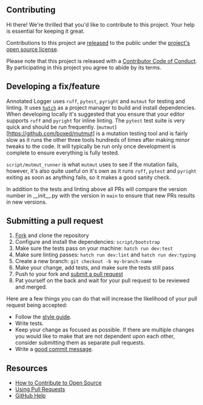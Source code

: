 ## Contributing

[fork]: https://github.com/github/annotated-logger/fork
[pr]: https://github.com/github/annotated-logger/compare
[style]: https://docs.astral.sh/ruff/

Hi there! We're thrilled that you'd like to contribute to this project. Your help is essential for keeping it great.

Contributions to this project are [released](https://help.github.com/articles/github-terms-of-service/#6-contributions-under-repository-license) to the public under the [project's open source license](LICENSE.txt).

Please note that this project is released with a [Contributor Code of Conduct](CODE_OF_CONDUCT.md). By participating in this project you agree to abide by its terms.

## Developing a fix/feature

Annotated Logger uses `ruff`, `pytest`, `pyright` and `mutmut` for testing and linting. It uses [`hatch`](https://github.com/pypa/hatch) as a project manager to build and install dependencies. When developing locally it's suggested that you ensure that your editor supports `ruff` and `pyright` for inline linting. The `pytest` test suite is very quick and should be run frequently. (`mutmut`)[https://github.com/boxed/mutmut] is a mutation testing tool and is fairly slow as it runs the other three tools hundreds of times after making minor tweaks to the code. It will typically be run only once development is complete to ensure everything is fully tested.

`script/mutmut_runner` is what `mutmut` uses to see if the mutation fails, however, it's also quite useful on it's own as it runs `ruff`, `pytest` and `pyright` exiting as soon as anything fails, so it makes a good sanity check.

In addition to the tests and linting above all PRs will compare the version number in \_\_init\_\_.py with the version in `main` to ensure that new PRs results in new versions.

## Submitting a pull request

1. [Fork][fork] and clone the repository
1. Configure and install the dependencies: `script/bootstrap`
1. Make sure the tests pass on your machine: `hatch run dev:test`
1. Make sure linting passes: `hatch run dev:lint` and `hatch run dev:typing`
1. Create a new branch: `git checkout -b my-branch-name`
1. Make your change, add tests, and make sure the tests still pass
1. Push to your fork and [submit a pull request][pr]
1. Pat yourself on the back and wait for your pull request to be reviewed and merged.

Here are a few things you can do that will increase the likelihood of your pull request being accepted:

- Follow the [style guide][style].
- Write tests.
- Keep your change as focused as possible. If there are multiple changes you would like to make that are not dependent upon each other, consider submitting them as separate pull requests.
- Write a [good commit message](http://tbaggery.com/2008/04/19/a-note-about-git-commit-messages.html).

## Resources

- [How to Contribute to Open Source](https://opensource.guide/how-to-contribute/)
- [Using Pull Requests](https://help.github.com/articles/about-pull-requests/)
- [GitHub Help](https://help.github.com)
